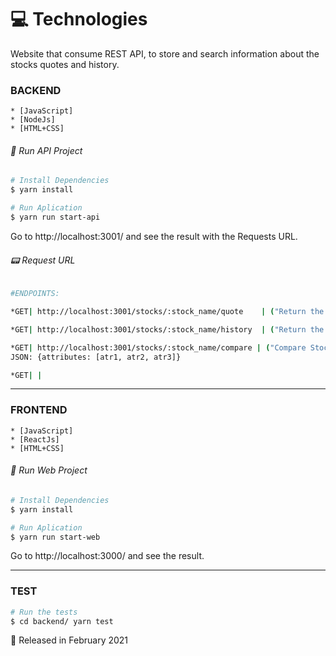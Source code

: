 # :computer: Technologies
Website that consume REST API,  to store and search information about the stocks quotes and history.

### BACKEND
```
* [JavaScript]
* [NodeJs]   
* [HTML+CSS]   
```

###### :hammer: Run API Project
```bash
# Install Dependencies
$ yarn install

# Run Aplication
$ yarn run start-api

```
Go to http://localhost:3001/ and see the result with the Requests URL.

###### :pager: Request URL
```bash
#ENDPOINTS:

*GET| http://localhost:3001/stocks/:stock_name/quote    | ("Return the Stock Quote")

*GET| http://localhost:3001/stocks/:stock_name/history  | ("Return the history of Stocks")

*GET| http://localhost:3001/stocks/:stock_name/compare | ("Compare Stocks")
JSON: {attributes: [atr1, atr2, atr3]}

*GET| | 
```


---

### FRONTEND
```
* [JavaScript]
* [ReactJs]   
* [HTML+CSS]   
```

###### :hammer: Run Web Project
```bash
# Install Dependencies
$ yarn install

# Run Aplication
$ yarn run start-web
```
Go to http://localhost:3000/ and see the result.


---
### TEST
```bash
# Run the tests
$ cd backend/ yarn test
```



:closed_book: Released in February 2021